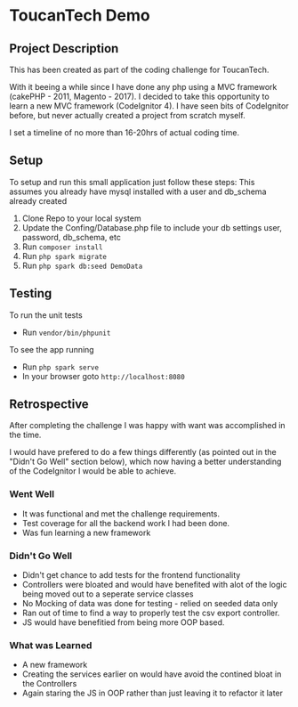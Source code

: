 # ToucanTech Demo
## Project Description
This has been created as part of the coding challenge for ToucanTech.

With it beeing a while since I have done any php using a MVC framework (cakePHP - 2011, Magento - 2017). I decided to take this opportunity to learn a new MVC framework (CodeIgnitor 4). I have seen bits of CodeIgnitor before, but never actually created a project from scratch myself.

I set a timeline of no more than 16-20hrs of actual coding time.

## Setup
To setup and run this small application just follow these steps:
This assumes you already have mysql installed with a user and db_schema already created

 1. Clone Repo to your local system
 2. Update the Confing/Database.php file to include your db settings user, password, db_schema, etc
 3. Run `composer install`
 4. Run `php spark migrate`
 5. Run `php spark db:seed DemoData`
 
## Testing
  To run the unit tests 
 - Run `vendor/bin/phpunit`
 
  To see the app running
 - Run `php spark serve`
 - In your browser goto `http://localhost:8080`
 
## Retrospective
After completing the challenge I was happy with want was accomplished in the time.

I would have prefered to do a few things differently (as pointed out in the "Didn't Go Well" section below), which now having a better understanding of the CodeIgnitor I would be able to achieve.


### Went Well
 - It was functional and met the challenge requirements.
 - Test coverage for all the backend work I had been done.
 - Was fun learning a new framework

### Didn't Go Well
 - Didn't get chance to add tests for the frontend functionality
 - Controllers were bloated and would have benefited with alot of the logic being moved out to a seperate service classes
 - No Mocking of data was done for testing - relied on seeded data only
 - Ran out of time to find a way to properly test the csv export controller.
 - JS would have benefitied from being more OOP based.
 
### What was Learned
 - A new framework
 - Creating the services earlier on would have avoid the contined bloat in the Controllers
 - Again staring the JS in OOP rather than just leaving it to refactor it later
